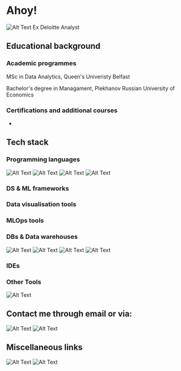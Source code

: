 # Ahoy! 
![Alt Text](https://media.giphy.com/media/a8fZR5ezrUGP7satX9/giphy.gif)
Ex Deloitte Analyst
## Educational background
### Academic programmes
 MSc in Data Analytics, Queen's Univeristy Belfast 
 
 Bachelor's degree in Managament, Plekhanov Russian University of Economics
### Certifications and additional courses
-
## Tech stack
### Programming languages
![Alt Text](https://img.shields.io/badge/-Python3-4B8BBE?logo=python&logoColor=white&style=flat-square)
![Alt Text](https://img.shields.io/badge/-R-276DC2?logo=r&logoColor=white&style=flat-square)
![Alt Text](https://img.shields.io/badge/-ABAP-00B9F2?logo=sap&logoColor=white&style=flat-square)
![Alt Text](https://img.shields.io/badge/-Kotlin-E24462?logo=kotlin&logoColor=white&style=flat-square)
### DS & ML frameworks
### Data visualisation tools
### MLOps tools
### DBs & Data warehouses
![Alt Text](https://img.shields.io/badge/-BigQuery-4285F4?logo=googlecloud&logoColor=white&style=flat-square)
![Alt Text](https://img.shields.io/badge/-BW/HANA-00B9F2?logo=sap&logoColor=white&style=flat-square)
![Alt Text](https://img.shields.io/badge/-PostgreSQL-336791?logo=postgresql&logoColor=white&style=flat-square)
![Alt Text](https://img.shields.io/badge/-SQLite-808080?logo=sqlite&logoColor=white&style=flat-square)
### IDEs
### Other Tools
![Alt Text](https://img.shields.io/badge/-Git-F1502F?logo=git&logoColor=white&style=flat-square)
## Contact me through email or via:
![Alt Text](https://img.shields.io/badge/-LinkedIn-0072b1?logo=linkedin&logoColor=white&style=flat-square)
![Alt Text](https://img.shields.io/badge/-Personal%20Website-191919?logo=globe&logoColor=white&style=flat-square)
## Miscellaneous links
![Alt Text](https://img.shields.io/badge/-Personal%20Kaggle-20beff?logo=kaggle&logoColor=white&style=flat-square)
![Alt Text](https://img.shields.io/badge/-Personal%20DataCamp-03ef62?logo=datacamp&logoColor=white&style=flat-square)
